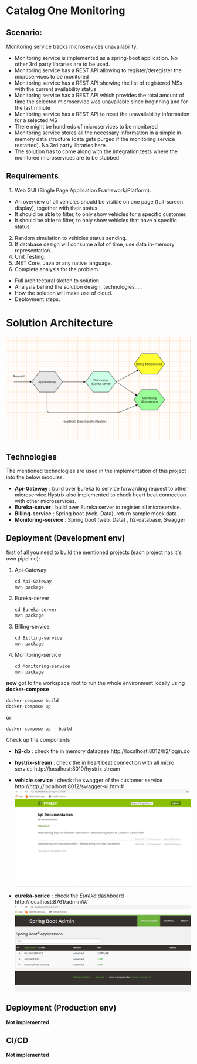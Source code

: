 # Catalog One Monitoring

## Scenario:
Monitoring service tracks microservices unavailability.
- Monitoring service is implemented as a spring-boot application. No other 3rd party libraries are to be used.
- Monitoring service has a REST API allowing to register/deregister the microservices to be monitored
- Monitoring service has a REST API showing the list of registered MSs with the current availability status
- Monitoring service has a REST API which provides the total amount of time the selected microservice was unavailable since beginning and for the last minute
- Monitoring service has a REST API to reset the unavailability information for a selected MS
- There might be hundreds of microservices to be monitored
- Monitoring service stores all the necessary information in a simple in-memory data structure (data gets purged if the monitoring service restarted). No 3rd party libraries here.
- The solution has to come along with the integration tests where the monitored microservices are to be stubbed
## Requirements
1. Web GUI (Single Page Application Framework/Platform).
 - An overview of all vehicles should be visible on one page (full-screen display), together with their status.
 - It should be able to filter, to only show vehicles for a specific customer.
 - It should be able to filter, to only show vehicles that have a specific status.
2. Random simulation to vehicles status sending.
3. If database design will consume a lot of time, use data in-memory representation.
4. Unit Testing.
5. .NET Core, Java or any native language.
6. Complete analysis for the problem.
 - Full architectural sketch to solution.
 - Analysis behind the solution design, technologies,....
 - How the solution will make use of cloud.
 - Deployment steps.


# Solution Architecture


![Alt text](images/architecture.png?raw=true "Micoservice architecture")

## Technologies


The mentioned technologies are used in the implementation of this project into the below modules.
- **Api-Gateway** : build over Eureka to service forwarding request to other microservice.Hystrix also implemented to check heart beat connection with other microservices.
- **Eureka-server** : build over Eureka server to register all microservice. 
- **Billing-service** : Spring boot (web, Data), return sample mock data .
- **Monitoring-service** :  Spring boot (web, Data) , h2-database, Swagger 

## Deployment (Development env)

first of all you need to build the mentioned projects (each project has it's own pipeline):

1. Api-Gateway
   ```shell
   cd Api-Gateway
   mvn package
   ```
2. Eureka-server
   ```shell
   cd Eureka-server
   mvn package
   ```
3. Billing-service
   ```shell
   cd Billing-service
   mvn package
   ```
4. Monitoring-service
   ```shell
   cd Monitoring-service
   mvn package
   ```
   
 **now** got to the workspace root to run the whole environment locally using **docker-compose**
 ```shell
 docker-compose build
 docker-compose up
 ```
 or 
 
 ```shell
 docker-compose up --build
 ```
 
 Check up the components
 
  
 - **h2-db** : check the in memory database  http://localhost:8012/h2/login.do
 
 - **hystrix-stream** : check the in heart beat connection with all micro service  http://localhost:8010/hystrix.stream
 
 - **vehicle service** : check the swagger of the customer service  http://http://localhost:8012/swagger-ui.html#
   ![Alt text](images/swagger.png?raw=true "Monitoring's API swagger")
 - **eureka-serice** : check the *Eureka* dashboard http://localhost:8761/admin/#/
   ![Alt text](images/AdminMonitoring.png?raw=true "Eureka dashboard ")
## Deployment (Production env)
 **Not implemented**


## CI/CD
 
**Not implemented**

  

 
 
 
 










